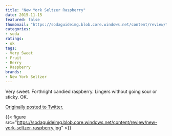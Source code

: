 ```yaml
---
title: "New York Seltzer Raspberry"
date: 2015-11-15
featured: false
thumbnail: "https://sodaguideimg.blob.core.windows.net/content/review/thumbs/new-york-seltzer-raspberry.jpg"
categories:
- soda
ratings:
- ok
tags:
- Very Sweet
- Fruit
- Berry
- Raspberry
brands:
- New York Seltzer
---
```


Very sweet. Forthright candied raspberry. Lingers without going sour or sticky. OK.

[Originally posted to Twitter.](https://twitter.com/Cavorter/status/665935096017510401)

{{< figure src="https://sodaguideimg.blob.core.windows.net/content/review/new-york-seltzer-raspberry.jpg" >}}
